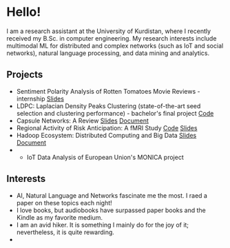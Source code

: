 # Hello!

I am a research assistant at the University of Kurdistan, where I recently received my B.Sc. in computer engineering. My research interests include multimodal ML for distributed and complex networks (such as IoT and social networks), natural language processing, and data mining and analytics. 


## Projects
* Sentiment Polarity Analysis of Rotten Tomatoes Movie Reviews - internship [Slides]()
* LDPC: Laplacian Density Peaks Clustering (state-of-the-art seed selection and clustering performance) - bachelor's final project [Code]()
* Capsule Networks: A Review [Slides]() [Document]()
* Regional Activity of Risk Anticipation: A fMRI Study [Code]() [Slides]()
* Hadoop Ecosystem: Distributed Computing and Big Data [Slides]() [Document]()
* * IoT Data Analysis of European Union's MONICA project



## Interests
* AI, Natural Language and Networks fascinate me the most. I raed a paper on these topics each night!
* I love books, but audiobooks have surpassed paper books and the Kindle as my favorite medium. 
* I am an avid hiker. It is something I mainly do for the joy of it; nevertheless, it is quite rewarding.
* 


